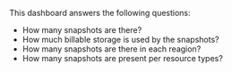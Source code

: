 This dashboard answers the following questions:

- How many snapshots are there?
- How much billable storage is used by the snapshots?
- How many snapshots are there in each reagion?
- How many snapshots are present per resource types?